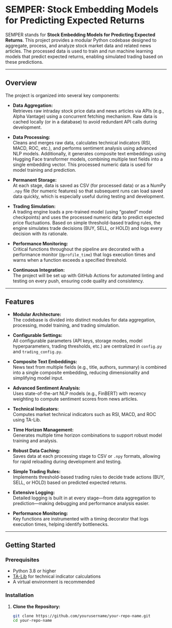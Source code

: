 # SEMPER: Stock Embedding Models for Predicting Expected Returns

SEMPER stands for **Stock Embedding Models for Predicting Expected Returns**. This project provides a modular Python codebase designed to aggregate, process, and analyze stock market data and related news articles. The processed data is used to train and run machine learning models that predict expected returns, enabling simulated trading based on these predictions.

---

## Overview

The project is organized into several key components:

- **Data Aggregation:**  
  Retrieves raw intraday stock price data and news articles via APIs (e.g., Alpha Vantage) using a concurrent fetching mechanism. Raw data is cached locally (or in a database) to avoid redundant API calls during development.

- **Data Processing:**  
  Cleans and merges raw data, calculates technical indicators (RSI, MACD, ROC, etc.), and performs sentiment analysis using advanced NLP models. Additionally, it generates composite text embeddings using Hugging Face transformer models, combining multiple text fields into a single embedding vector. This processed numeric data is used for model training and prediction.

- **Permanent Storage:**  
  At each stage, data is saved as CSV (for processed data) or as a NumPy `.npy` file (for numeric features) so that subsequent runs can load saved data quickly, which is especially useful during testing and development.

- **Trading Simulation:**  
  A trading engine loads a pre-trained model (using “goated” model checkpoints) and uses the processed numeric data to predict expected price fluctuations. Based on simple threshold-based trading rules, the engine simulates trade decisions (BUY, SELL, or HOLD) and logs every decision with its rationale.

- **Performance Monitoring:**  
  Critical functions throughout the pipeline are decorated with a performance monitor (`@profile_time`) that logs execution times and warns when a function exceeds a specified threshold.

- **Continuous Integration:**  
  The project will be set up with GitHub Actions for automated linting and testing on every push, ensuring code quality and consistency.

---

## Features

- **Modular Architecture:**  
  The codebase is divided into distinct modules for data aggregation, processing, model training, and trading simulation.

- **Configurable Settings:**  
  All configurable parameters (API keys, storage modes, model hyperparameters, trading thresholds, etc.) are centralized in `config.py` and `trading_config.py`.

- **Composite Text Embeddings:**  
  News text from multiple fields (e.g., title, authors, summary) is combined into a single composite embedding, reducing dimensionality and simplifying model input.

- **Advanced Sentiment Analysis:**  
  Uses state-of-the-art NLP models (e.g., FinBERT) with recency weighting to compute sentiment scores from news articles.

- **Technical Indicators:**  
  Computes market technical indicators such as RSI, MACD, and ROC using TA-Lib.

- **Time Horizon Management:**  
  Generates multiple time horizon combinations to support robust model training and analysis.

- **Robust Data Caching:**  
  Saves data at each processing stage to CSV or `.npy` formats, allowing for rapid reloading during development and testing.

- **Simple Trading Rules:**  
  Implements threshold-based trading rules to decide trade actions (BUY, SELL, or HOLD) based on predicted expected returns.

- **Extensive Logging:**  
  Detailed logging is built in at every stage—from data aggregation to prediction—making debugging and performance analysis easier.

- **Performance Monitoring:**  
  Key functions are instrumented with a timing decorator that logs execution times, helping identify bottlenecks.

---

## Getting Started

### Prerequisites

- Python 3.8 or higher
- [TA-Lib](https://mrjbq7.github.io/ta-lib/) for technical indicator calculations
- A virtual environment is recommended

### Installation

1. **Clone the Repository:**

   ```bash
   git clone https://github.com/yourusername/your-repo-name.git
   cd your-repo-name
